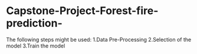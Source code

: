 # Capstone-Project-Forest-fire-prediction-
The following steps might be used:
1.Data Pre-Processing
2.Selection of the model 
3.Train the model



